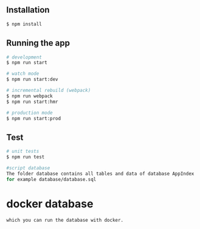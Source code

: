 ## Installation

```bash
$ npm install
```

## Running the app

```bash
# development
$ npm run start

# watch mode
$ npm run start:dev

# incremental rebuild (webpack)
$ npm run webpack
$ npm run start:hmr

# production mode
$ npm run start:prod
```

## Test

```bash
# unit tests
$ npm run test

#script database
The folder database contains all tables and data of database AppIndex
for example database/database.sql 
```

# docker database
```The folder scripts contains docker_start_mysql
which you can run the database with docker.
```
